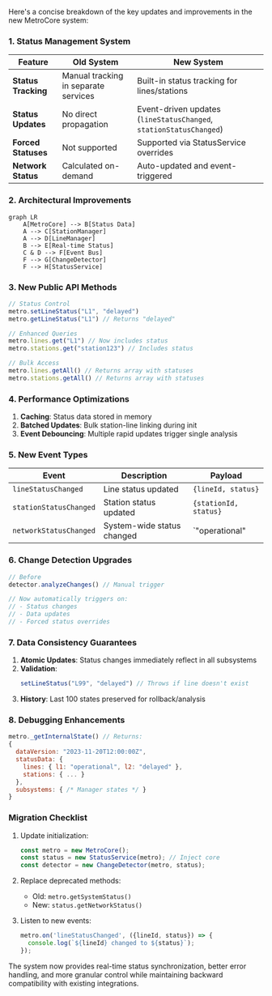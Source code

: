 Here's a concise breakdown of the key updates and improvements in the new MetroCore system:

### **1. Status Management System**
| Feature | Old System | New System |
|---------|-----------|-----------|
| **Status Tracking** | Manual tracking in separate services | Built-in status tracking for lines/stations |
| **Status Updates** | No direct propagation | Event-driven updates (`lineStatusChanged`, `stationStatusChanged`) |
| **Forced Statuses** | Not supported | Supported via StatusService overrides |
| **Network Status** | Calculated on-demand | Auto-updated and event-triggered |

### **2. Architectural Improvements**
```mermaid
graph LR
    A[MetroCore] --> B[Status Data]
    A --> C[StationManager]
    A --> D[LineManager]
    B --> E[Real-time Status]
    C & D --> F[Event Bus]
    F --> G[ChangeDetector]
    F --> H[StatusService]
```

### **3. New Public API Methods**
```javascript
// Status Control
metro.setLineStatus("L1", "delayed") 
metro.getLineStatus("L1") // Returns "delayed"

// Enhanced Queries
metro.lines.get("L1") // Now includes status
metro.stations.get("station123") // Includes status

// Bulk Access
metro.lines.getAll() // Returns array with statuses
metro.stations.getAll() // Returns array with statuses
```

### **4. Performance Optimizations**
1. **Caching**: Status data stored in memory
2. **Batched Updates**: Bulk station-line linking during init
3. **Event Debouncing**: Multiple rapid updates trigger single analysis

### **5. New Event Types**
| Event | Description | Payload |
|-------|-------------|---------|
| `lineStatusChanged` | Line status updated | `{lineId, status}` |
| `stationStatusChanged` | Station status updated | `{stationId, status}` |
| `networkStatusChanged` | System-wide status changed | `"operational"|"delayed"|...` |

### **6. Change Detection Upgrades**
```javascript
// Before
detector.analyzeChanges() // Manual trigger

// Now automatically triggers on:
// - Status changes
// - Data updates
// - Forced status overrides
```

### **7. Data Consistency Guarantees**
1. **Atomic Updates**: Status changes immediately reflect in all subsystems
2. **Validation**: 
   ```javascript
   setLineStatus("L99", "delayed") // Throws if line doesn't exist
   ```
3. **History**: Last 100 states preserved for rollback/analysis

### **8. Debugging Enhancements**
```javascript
metro._getInternalState() // Returns:
{
  dataVersion: "2023-11-20T12:00:00Z",
  statusData: {
    lines: { l1: "operational", l2: "delayed" },
    stations: { ... }
  },
  subsystems: { /* Manager states */ }
}
```

### **Migration Checklist**
1. Update initialization:
   ```javascript
   const metro = new MetroCore();
   const status = new StatusService(metro); // Inject core
   const detector = new ChangeDetector(metro, status);
   ```

2. Replace deprecated methods:
   - Old: `metro.getSystemStatus()`
   - New: `status.getNetworkStatus()`

3. Listen to new events:
   ```javascript
   metro.on('lineStatusChanged', ({lineId, status}) => {
     console.log(`${lineId} changed to ${status}`);
   });
   ```

The system now provides real-time status synchronization, better error handling, and more granular control while maintaining backward compatibility with existing integrations.